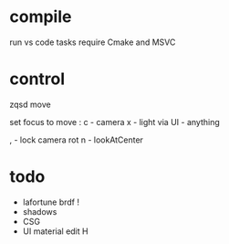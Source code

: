 # compile

run vs code tasks
require Cmake and MSVC

# control

zqsd move

set focus to move :
c - camera
x - light
via UI - anything

, - lock camera rot
n - lookAtCenter

# todo

- lafortune brdf !
- shadows
- CSG
- UI material edit H